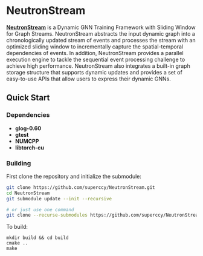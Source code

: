 # NeutronStream
**[NeutronStream](https://github.com/superccy/NeutronStream)** is a Dynamic GNN Training Framework with Sliding Window for Graph Streams.  NeutronStream abstracts the input dynamic graph into a chronologically updated stream of events and processes the stream with an optimized sliding window to incrementally capture the spatial-temporal dependencies of events. In addition, NeutronStream provides a parallel execution engine to tackle the sequential event processing challenge to achieve high performance. NeutronStream also integrates a built-in graph storage structure that supports dynamic updates and provides a set of easy-to-use APIs that allow users to express their dynamic GNNs.

## Quick Start
### Dependencies
- **glog-0.60** 
- **gtest**
- **NUMCPP** 
- **libtorch-cu**

### Building 
First clone the repository and initialize the submodule:

```bash
git clone https://github.com/superccy/NeutronStream.git
cd NeutronStream
git submodule update --init --recursive

# or just use one command
git clone --recurse-submodules https://github.com/superccy/NeutronStream.git
```

To build:

```shell
mkdir build && cd build
cmake ..
make 
```
